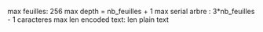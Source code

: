 max feuilles: 256
max depth = nb_feuilles + 1
max serial arbre : 3*nb_feuilles - 1 caracteres
max len encoded text: len plain text